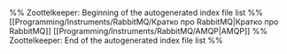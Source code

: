 %% Zoottelkeeper: Beginning of the autogenerated index file list  %%
 [[Programming/Instruments/RabbitMQ/Кратко про RabbitMQ|Кратко про RabbitMQ]]
 [[Programming/Instruments/RabbitMQ/AMQP|AMQP]]
%% Zoottelkeeper: End of the autogenerated index file list  %%
